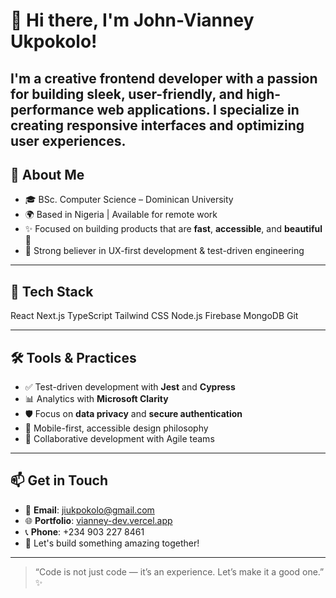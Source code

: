 # 👋 Hi there, I'm John-Vianney Ukpokolo!

I'm a **creative frontend developer** with a passion for building sleek, user-friendly, and high-performance web applications. I specialize in creating responsive interfaces and optimizing user experiences.
---

## 🚀 About Me

- 🎓 BSc. Computer Science – Dominican University
- 🌍 Based in Nigeria | Available for remote work
- ✨ Focused on building products that are **fast**, **accessible**, and **beautiful** 💅
- 🎯 Strong believer in UX-first development & test-driven engineering

---

## 🧰 Tech Stack

React
Next.js
TypeScript
Tailwind CSS
Node.js
Firebase
MongoDB
Git

---



## 🛠️ Tools & Practices

- ✅ Test-driven development with **Jest** and **Cypress**
- 📊 Analytics with **Microsoft Clarity**
- 🛡️ Focus on **data privacy** and **secure authentication**
- 📱 Mobile-first, accessible design philosophy
- 🤝 Collaborative development with Agile teams

---

## 📫 Get in Touch

- 📩 **Email**: [jiukpokolo@gmail.com](mailto:jiukpokolo@gmail.com)
- 🌐 **Portfolio**: [vianney-dev.vercel.app](https://vianney-dev.vercel.app)
- 📞 **Phone**: +234 903 227 8461
- 🧠 Let's build something amazing together!

---

> “Code is not just code — it’s an experience. Let’s make it a good one.” ✨

